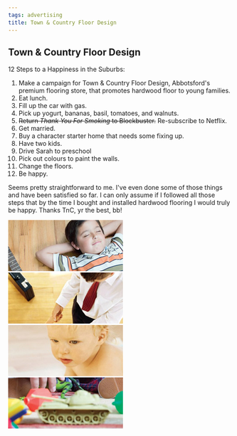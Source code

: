 ```yaml
---
tags: advertising
title: Town & Country Floor Design
---
```


<article>
<h1>Town & Country Floor Design</h1>
<section>
<p>12 Steps to a Happiness in the Suburbs:</p>
<ol>
	<li>Make a campaign for Town & Country Floor Design, Abbotsford's premium flooring store, that promotes hardwood floor to young families.</li>
	<li>Eat lunch.</li>
	<li>Fill up the car with gas.</li>
	<li>Pick up yogurt, bananas, basil, tomatoes, and walnuts.</li>
	<li><del>Return <em>Thank You For Smoking</em> to Blockbuster.</del> Re-subscribe to Netflix.</li>
	<li>Get married.</li>
	<li>Buy a character starter home that needs some fixing up.</li>
	<li>Have two kids.</li>
	<li>Drive Sarah to preschool</li>
	<li>Pick out colours to paint the walls.</li>
	<li>Change the floors.</li>
	<li>Be happy.</li></ol>
<p>Seems pretty straightforward to me. I've even done some of those things and have been satisfied so far. I can only assume if I followed all those steps that by the time I bought and installed hardwood flooring I would truly be happy. Thanks TnC, yr the best, bb!</p>
</section>
<aside><a href="images/TC1.jpeg" class="fancybox" title="Town & Country Floor Design Advertisement" rel="Town & Country"><img src="images/TC1-thumb.jpg" width="258" height="115"></a>
<a href="images/TC2.jpeg" class="fancybox" title="Town & Country Floor Design Advertisement" rel="Town & Country"><img src="images/TC2-thumb.jpg" width="258" height="115"></a>
<a href="images/TC3.jpeg" class="fancybox" title="Town & Country Floor Design Advertisement" rel="Town & Country"><img src="images/TC3-thumb.jpg" width="258" height="115"></a>
<a href="images/TC4.jpeg" class="fancybox" title="Town & Country Floor Design Advertisement" rel="Town & Country"><img src="images/TC4-thumb.jpg" width="258" height="115"></a>
</aside>
</article>
<div class="clear"></div>
